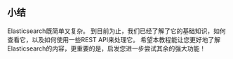 ## 小结

Elasticsearch既简单又复杂。 到目前为止，我们已经了解了它的基础知识，如何查看它，以及如何使用一些REST API来处理它。 希望本教程能让您更好地了解Elasticsearch的内容，更重要的是，启发您进一步尝试其余的强大功能！

